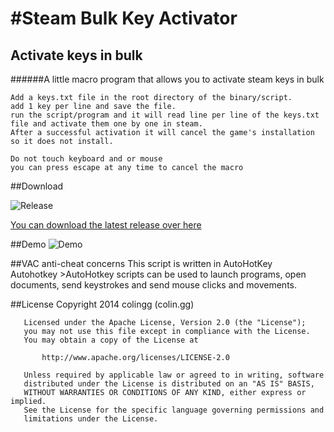 #Steam Bulk Key Activator
=====================

## Activate keys in bulk
######A little macro program that allows you to activate steam keys in bulk

	Add a keys.txt file in the root directory of the binary/script.
	add 1 key per line and save the file.
	run the script/program and it will read line per line of the keys.txt file and activate them one by one in steam.
	After a successful activation it will cancel the game's installation so it does not install.
	
	Do not touch keyboard and or mouse
	you can press escape at any time to cancel the macro

##Download 	

![Release](https://raw.githubusercontent.com/colingg/SteamBulkKeyActivator/master/Recources/Releases.png)

[You can download the latest release over here](https://github.com/colingg/SteamBulkKeyActivator/releases)

##Demo
![Demo](https://raw.githubusercontent.com/colingg/SteamBulkKeyActivator/master/Recources/demo.gif)

##VAC anti-cheat concerns
	This script is written in AutoHotKey  
	Autohotkey
	>AutoHotkey scripts can be used to launch programs, open documents, send keystrokes and send mouse clicks and movements.
	

##License
	   Copyright 2014 colingg (colin.gg)

	   Licensed under the Apache License, Version 2.0 (the "License");
	   you may not use this file except in compliance with the License.
	   You may obtain a copy of the License at

		   http://www.apache.org/licenses/LICENSE-2.0

	   Unless required by applicable law or agreed to in writing, software
	   distributed under the License is distributed on an "AS IS" BASIS,
	   WITHOUT WARRANTIES OR CONDITIONS OF ANY KIND, either express or implied.
	   See the License for the specific language governing permissions and
	   limitations under the License.
